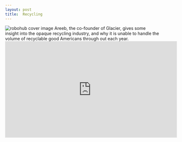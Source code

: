 ```yaml
---
layout: post
title:  Recycling
---
```

<img class="alignnone size-large wp-image-95833" src="https://robohub.org/wp-content/uploads/2022/10/glacier_robot-1024x715.jpeg " alt="robohub cover image">
Areeb, the co-founder of Glacier, gives some insight into the opaque recycling industry, and why it is unable to handle the volume of recyclable good Americans through out each year.

<iframe width="560" height="315" src="https://www.youtube.com/embed/389pabvhve4" title="YouTube video player" frameborder="0" allow="accelerometer; autoplay; clipboard-write; encrypted-media; gyroscope; picture-in-picture; web-share" allowfullscreen></iframe>